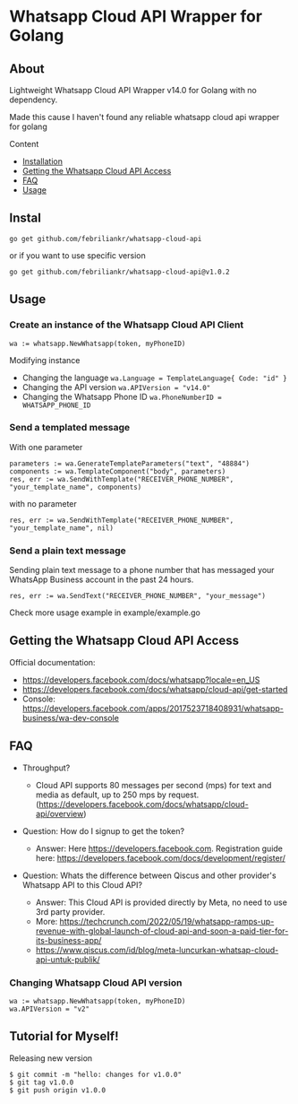 # Whatsapp Cloud API Wrapper for Golang

## About

Lightweight Whatsapp Cloud API Wrapper v14.0 for Golang with no dependency.

Made this cause I haven't found any reliable whatsapp cloud api wrapper for golang

Content

- [Installation](#installation)
- [Getting the Whatsapp Cloud API Access](#getting-the-whatsapp-cloud-api-access)
- [FAQ](#faq)
- [Usage](#usage)

## Instal

```
go get github.com/febriliankr/whatsapp-cloud-api
```

or if you want to use specific version

```
go get github.com/febriliankr/whatsapp-cloud-api@v1.0.2
```

## Usage

### Create an instance of the Whatsapp Cloud API Client

```
wa := whatsapp.NewWhatsapp(token, myPhoneID)
```

Modifying instance 
- Changing the language `wa.Language = TemplateLanguage{ Code: "id" }`
- Changing the API version `wa.APIVersion = "v14.0"`
- Changing the Whatsapp Phone ID `wa.PhoneNumberID = WHATSAPP_PHONE_ID`

### Send a templated message

With one parameter

```
parameters := wa.GenerateTemplateParameters("text", "48884")
components := wa.TemplateComponent("body", parameters)
res, err := wa.SendWithTemplate("RECEIVER_PHONE_NUMBER", "your_template_name", components)
```

with no parameter

```
res, err := wa.SendWithTemplate("RECEIVER_PHONE_NUMBER", "your_template_name", nil)
```

### Send a plain text message

Sending plain text message to a phone number that has messaged your WhatsApp Business account in the past 24 hours.

```
res, err := wa.SendText("RECEIVER_PHONE_NUMBER", "your_message")
```

Check more usage example in example/example.go

## Getting the Whatsapp Cloud API Access

Official documentation:
- https://developers.facebook.com/docs/whatsapp?locale=en_US
- https://developers.facebook.com/docs/whatsapp/cloud-api/get-started
- Console: https://developers.facebook.com/apps/2017523718408931/whatsapp-business/wa-dev-console

## FAQ

- Throughput?

  - Cloud API supports 80 messages per second (mps) for text and media as default, up to 250 mps by request. (https://developers.facebook.com/docs/whatsapp/cloud-api/overview)

- Question: How do I signup to get the token?

  - Answer: Here https://developers.facebook.com. Registration guide here: https://developers.facebook.com/docs/development/register/

- Question: Whats the difference between Qiscus and other provider's Whatsapp API to this Cloud API?
  - Answer: This Cloud API is provided directly by Meta, no need to use 3rd party provider.
  - More: https://techcrunch.com/2022/05/19/whatsapp-ramps-up-revenue-with-global-launch-of-cloud-api-and-soon-a-paid-tier-for-its-business-app/
  - https://www.qiscus.com/id/blog/meta-luncurkan-whatsap-cloud-api-untuk-publik/

### Changing Whatsapp Cloud API version

```
wa := whatsapp.NewWhatsapp(token, myPhoneID)
wa.APIVersion = "v2"
```

## Tutorial for Myself!

Releasing new version

```
$ git commit -m "hello: changes for v1.0.0"
$ git tag v1.0.0
$ git push origin v1.0.0
```

